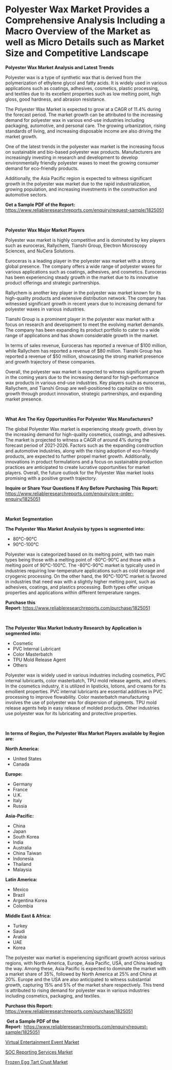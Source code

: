 <p><h1>Polyester Wax Market Provides a Comprehensive Analysis Including a Macro Overview of the Market as well as Micro Details such as Market Size and Competitive Landscape</h1></p><p><strong>Polyester Wax Market Analysis and Latest Trends</strong></p>
<p><p>Polyester wax is a type of synthetic wax that is derived from the polymerization of ethylene glycol and fatty acids. It is widely used in various applications such as coatings, adhesives, cosmetics, plastic processing, and textiles due to its excellent properties such as low melting point, high gloss, good hardness, and abrasion resistance.</p><p>The Polyester Wax Market is expected to grow at a CAGR of 11.4% during the forecast period. The market growth can be attributed to the increasing demand for polyester wax in various end-use industries including packaging, automotive, and personal care. The growing urbanization, rising standards of living, and increasing disposable income are also driving the market growth.</p><p>One of the latest trends in the polyester wax market is the increasing focus on sustainable and bio-based polyester wax products. Manufacturers are increasingly investing in research and development to develop environmentally friendly polyester waxes to meet the growing consumer demand for eco-friendly products.</p><p>Additionally, the Asia Pacific region is expected to witness significant growth in the polyester wax market due to the rapid industrialization, growing population, and increasing investments in the construction and automotive sectors.</p></p>
<p><strong>Get a Sample PDF of the Report:&nbsp;</strong> <a href="https://www.reliableresearchreports.com/enquiry/request-sample/1825051">https://www.reliableresearchreports.com/enquiry/request-sample/1825051</a></p>
<p>&nbsp;</p>
<p><strong>Polyester Wax Major Market Players</strong></p>
<p><p>Polyester wax market is highly competitive and is dominated by key players such as euroceras, Rallychem, Tianshi Group, Electron Microscopy Sciences, and NuCera Solutions.</p><p>Euroceras is a leading player in the polyester wax market with a strong global presence. The company offers a wide range of polyester waxes for various applications such as coatings, adhesives, and cosmetics. Euroceras has been experiencing steady growth in the market due to its innovative product offerings and strategic partnerships.</p><p>Rallychem is another key player in the polyester wax market known for its high-quality products and extensive distribution network. The company has witnessed significant growth in recent years due to increasing demand for polyester waxes in various industries.</p><p>Tianshi Group is a prominent player in the polyester wax market with a focus on research and development to meet the evolving market demands. The company has been expanding its product portfolio to cater to a wide range of applications and has shown considerable growth in the market.</p><p>In terms of sales revenue, Euroceras has reported a revenue of $100 million, while Rallychem has reported a revenue of $80 million. Tianshi Group has reported a revenue of $50 million, showcasing the strong market presence and growth trajectory of these companies.</p><p>Overall, the polyester wax market is expected to witness significant growth in the coming years due to the increasing demand for high-performance wax products in various end-use industries. Key players such as euroceras, Rallychem, and Tianshi Group are well-positioned to capitalize on this growth through product innovation, strategic partnerships, and expanding market presence.</p></p>
<p>&nbsp;</p>
<p><strong>What Are The Key Opportunities For Polyester Wax Manufacturers?</strong></p>
<p><p>The global Polyester Wax market is experiencing steady growth, driven by the increasing demand for high-quality cosmetics, coatings, and adhesives. The market is projected to witness a CAGR of around 4% during the forecast period of 2021-2026. Factors such as the expanding construction and automotive industries, along with the rising adoption of eco-friendly products, are expected to further propel market growth. Additionally, innovations in product formulations and a focus on sustainable production practices are anticipated to create lucrative opportunities for market players. Overall, the future outlook for the Polyester Wax market looks promising with a positive growth trajectory.</p></p>
<p><strong>Inquire or Share Your Questions If Any Before Purchasing This Report:</strong> <a href="https://www.reliableresearchreports.com/enquiry/pre-order-enquiry/1825051">https://www.reliableresearchreports.com/enquiry/pre-order-enquiry/1825051</a></p>
<p>&nbsp;</p>
<p><strong>Market Segmentation</strong></p>
<p><strong>The Polyester Wax Market Analysis by types is segmented into:</strong></p>
<p><ul><li>80°C-90°C</li><li>90°C-100°C</li></ul></p>
<p><p>Polyester wax is categorized based on its melting point, with two main types being those with a melting point of -80°C-90°C and those with a melting point of 90°C-100°C. The -80°C-90°C market is typically used in industries requiring low-temperature applications such as cold storage and cryogenic processing. On the other hand, the 90°C-100°C market is favored in industries that need wax with a slightly higher melting point, such as adhesives, coatings, and plastics processing. Both types offer unique properties and applications within different temperature ranges.</p></p>
<p><strong>Purchase this Report:&nbsp;</strong><a href="https://www.reliableresearchreports.com/purchase/1825051">https://www.reliableresearchreports.com/purchase/1825051</a></p>
<p>&nbsp;</p>
<p><strong>The Polyester Wax Market Industry Research by Application is segmented into:</strong></p>
<p><ul><li>Cosmetic</li><li>PVC Internal Lubricant</li><li>Color Masterbatch</li><li>TPU Mold Release Agent</li><li>Others</li></ul></p>
<p><p>Polyester wax is widely used in various industries including cosmetics, PVC internal lubricants, color masterbatch, TPU mold release agents, and others. In the cosmetics industry, it is utilized in lipsticks, lotions, and creams for its emollient properties. PVC internal lubricants are essential additives in PVC processing to improve flowability. Color masterbatch manufacturing involves the use of polyester wax for dispersion of pigments. TPU mold release agents help in easy release of molded products. Other industries use polyester wax for its lubricating and protective properties.</p></p>
<p>&nbsp;</p>
<p><strong>In terms of Region, the Polyester Wax Market Players available by Region are:</strong></p>
<p>
    <p> <strong> North America: </strong>
        <ul>
            <li>United States</li>
            <li>Canada</li>
        </ul>
        </p> 
    <p> <strong> Europe: </strong>
        <ul>
            <li>Germany</li>
            <li>France</li>
            <li>U.K.</li>
            <li>Italy</li>
            <li>Russia</li>
        </ul>
        </p> 
    <p> <strong> Asia-Pacific: </strong>
        <ul>
            <li>China</li>
            <li>Japan</li>
            <li>South Korea</li>
            <li>India</li>
            <li>Australia</li>
            <li>China Taiwan</li>
            <li>Indonesia</li>
            <li>Thailand</li>
            <li>Malaysia</li>
        </ul>
        </p> 
    <p> <strong> Latin America: </strong>
        <ul>
            <li>Mexico</li>
            <li>Brazil</li>
            <li>Argentina Korea</li>
            <li>Colombia</li>
        </ul>
        </p> 
    <p> <strong> Middle East & Africa: </strong>
        <ul>
            <li>Turkey</li>
            <li>Saudi</li>
            <li>Arabia</li>
            <li>UAE</li>
            <li>Korea</li>
        </ul>
    </p>
    </p>
<p><p>The polyester wax market is experiencing significant growth across various regions, with North America, Europe, Asia Pacific, USA, and China leading the way. Among these, Asia Pacific is expected to dominate the market with a market share of 35%, followed by North America at 25% and China at 20%. Europe and the USA are also anticipated to witness substantial growth, capturing 15% and 5% of the market share respectively. This trend is attributed to rising demand for polyester wax in various industries including cosmetics, packaging, and textiles.</p></p>
<p><strong>Purchase this Report: </strong><a href="https://www.reliableresearchreports.com/purchase/1825051">https://www.reliableresearchreports.com/purchase/1825051</a></p>
<p>&nbsp;<strong>Get a Sample PDF of the Report:&nbsp;&nbsp;</strong><a href="https://www.reliableresearchreports.com/enquiry/request-sample/1825051">https://www.reliableresearchreports.com/enquiry/request-sample/1825051</a></p>
<p><strong></strong></p>
<p><p><a href="https://view.publitas.com/reportprime-1/virtual-entertainment-event-market-size-growth-and-forecast-from-2023-2030/">Virtual Entertainment Event Market</a></p><p><a href="https://view.publitas.com/reportprime-1/soc-reporting-services-market-research-report-unlocks-analysis-on-the-market-financial-status-market-size-and-market-revenue-upto-2030/">SOC Reporting Services Market</a></p><p><a href="https://view.publitas.com/reportprime-1/frozen-egg-tart-crust-market-furnish-information-about-market-size-market-share-market-dynamics-and-projections-spanning-from-2023-to-2030/">Frozen Egg Tart Crust Market</a></p></p>